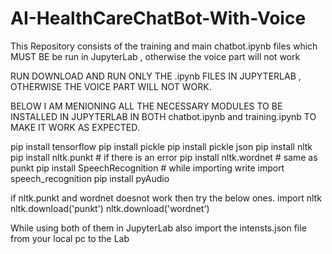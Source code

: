 # AI-HealthCareChatBot-With-Voice
This Repository consists of the training and main chatbot.ipynb files which MUST BE be run in JupyterLab , otherwise the voice part will not work

RUN DOWNLOAD AND RUN ONLY THE .ipynb FILES IN JUPYTERLAB , OTHERWISE THE VOICE PART WILL NOT WORK.

BELOW I AM MENIONING ALL THE NECESSARY MODULES TO BE INSTALLED IN JUPYTERLAB IN BOTH chatbot.ipynb and training.ipynb TO MAKE IT WORK AS EXPECTED.

pip install tensorflow 
pip install pickle 
pip install pickle json 
pip install nltk
pip install nltk.punkt # if there is an error
pip install nltk.wordnet # same as punkt
pip install SpeechRecognition # while importing write import speech_recognition
pip install pyAudio

if nltk.punkt and wordnet doesnot work then try the below ones.
import nltk
nltk.download('punkt')
nltk.download('wordnet')

While using both of them in JupyterLab also import the intensts.json file from your local pc to the Lab 




